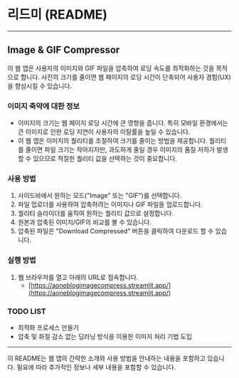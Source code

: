 # 리드미 (README)

---

## Image & GIF Compressor

이 웹 앱은 사용자의 이미지와 GIF 파일을 압축하여 로딩 속도를 최적화하는 것을 목적으로 합니다. 사진의 크기를 줄이면 웹 페이지의 로딩 시간이 단축되어 사용자 경험(UX)을 향상시킬 수 있습니다.

### 이미지 축약에 대한 정보

- 이미지의 크기는 웹 페이지 로딩 시간에 큰 영향을 줍니다. 특히 모바일 환경에서는 큰 이미지로 인한 로딩 지연이 사용자의 이탈률을 높일 수 있습니다.
- 이 웹 앱은 이미지의 퀄리티를 조절하여 크기를 줄이는 방법을 제공합니다. 퀄리티를 줄이면 파일 크기는 작아지지만, 과도하게 줄일 경우 이미지의 품질 저하가 발생할 수 있으므로 적절한 퀄리티 값을 선택하는 것이 중요합니다.

### 사용 방법

1. 사이드바에서 원하는 모드("Image" 또는 "GIF")를 선택합니다.
2. 파일 업로더를 사용하여 압축하려는 이미지나 GIF 파일을 업로드합니다.
3. 퀄리티 슬라이더를 움직여 원하는 퀄리티 값으로 설정합니다.
4. 원본과 압축된 이미지/GIF의 비교를 볼 수 있습니다.
5. 압축된 파일은 "Download Compressed" 버튼을 클릭하여 다운로드 할 수 있습니다.

### 실행 방법

1. 웹 브라우저를 열고 아래의 URL로 접속합니다.
   - [https://aoneblogimagecompress.streamlit.app/](https://aoneblogimagecompress.streamlit.app/)

### TODO LIST

- 최적화 프로세스 만들기
- 압축 및 화질 감소 없는 딥러닝 방식을 이용한 이미지 처리 기법 도입

---

이 README는 웹 앱의 간략한 소개와 사용 방법을 안내하는 내용을 포함하고 있습니다. 필요에 따라 추가적인 정보나 세부 내용을 포함할 수 있습니다.
